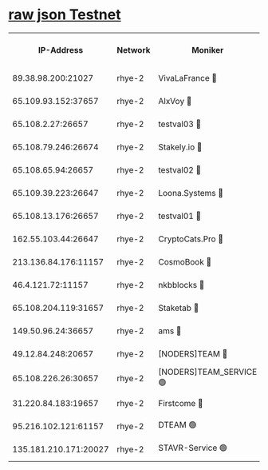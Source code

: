 
[raw json Testnet](https://rpc-check.quickt.stavr.tech/quickt/rpc-quickt-result.json)
=


<table><tr><th>IP-Address</th><th>Network</th><th>Moniker</th><th>Latest Block Height</th><th>Earliest Block Height</th><th>Catching Up</th><th>Tx Index</th><th>Voting Power</th><th>Scan Time</th></tr><tr><td>89.38.98.200:21027</td><td>rhye-2</td><td>VivaLaFrance 🔴</td><td>183991</td><td>1</td><td>False</td><td>off</td><td>10000</td><td>2024-01-04T18:13:24.212643365UTC</td></tr><tr><td>65.109.93.152:37657</td><td>rhye-2</td><td>AlxVoy 🔴</td><td>183992</td><td>1</td><td>False</td><td>on</td><td>144071</td><td>2024-01-04T18:13:26.657342466UTC</td></tr><tr><td>65.108.2.27:26657</td><td>rhye-2</td><td>testval03 🔴</td><td>183992</td><td>1</td><td>False</td><td>on</td><td>11002050</td><td>2024-01-04T18:13:29.398331096UTC</td></tr><tr><td>65.108.79.246:26674</td><td>rhye-2</td><td>Stakely.io 🔴</td><td>183993</td><td>1</td><td>False</td><td>on</td><td>10010</td><td>2024-01-04T18:13:31.777928712UTC</td></tr><tr><td>65.108.65.94:26657</td><td>rhye-2</td><td>testval02 🔴</td><td>183993</td><td>1</td><td>False</td><td>on</td><td>11002050</td><td>2024-01-04T18:13:32.491662843UTC</td></tr><tr><td>65.109.39.223:26647</td><td>rhye-2</td><td>Loona.Systems 🔴</td><td>183993</td><td>1</td><td>False</td><td>off</td><td>86949</td><td>2024-01-04T18:13:34.916697513UTC</td></tr><tr><td>65.108.13.176:26657</td><td>rhye-2</td><td>testval01 🔴</td><td>183994</td><td>1</td><td>False</td><td>on</td><td>13082010</td><td>2024-01-04T18:13:36.015169181UTC</td></tr><tr><td>162.55.103.44:26647</td><td>rhye-2</td><td>CryptoCats.Pro 🔴</td><td>183999</td><td>1</td><td>False</td><td>off</td><td>9999</td><td>2024-01-04T18:14:06.352181322UTC</td></tr><tr><td>213.136.84.176:11157</td><td>rhye-2</td><td>CosmoBook 🔴</td><td>183998</td><td>65301</td><td>False</td><td>off</td><td>1528057</td><td>2024-01-04T18:13:59.934898191UTC</td></tr><tr><td>46.4.121.72:11157</td><td>rhye-2</td><td>nkbblocks 🔴</td><td>183991</td><td>70101</td><td>False</td><td>off</td><td>81901</td><td>2024-01-04T18:13:19.766721837UTC</td></tr><tr><td>65.108.204.119:31657</td><td>rhye-2</td><td>Staketab 🔴</td><td>122115</td><td>121601</td><td>False</td><td>on</td><td>9900</td><td>2024-01-04T18:13:35.251828214UTC</td></tr><tr><td>149.50.96.24:36657</td><td>rhye-2</td><td>ams 🔴</td><td>183996</td><td>133501</td><td>False</td><td>on</td><td>10786</td><td>2024-01-04T18:13:49.348797879UTC</td></tr><tr><td>49.12.84.248:20657</td><td>rhye-2</td><td>[NODERS]TEAM 🔴</td><td>183996</td><td>146001</td><td>False</td><td>on</td><td>59690</td><td>2024-01-04T18:13:46.901362350UTC</td></tr><tr><td>65.108.226.26:30657</td><td>rhye-2</td><td>[NODERS]TEAM_SERVICE 🟢</td><td>183993</td><td>156501</td><td>False</td><td>on</td><td>0</td><td>2024-01-04T18:13:35.623398340UTC</td></tr><tr><td>31.220.84.183:19657</td><td>rhye-2</td><td>Firstcome 🔴</td><td>183992</td><td>165001</td><td>False</td><td>off</td><td>724902</td><td>2024-01-04T18:13:29.036257363UTC</td></tr><tr><td>95.216.102.121:61157</td><td>rhye-2</td><td>DTEAM 🟢</td><td>183993</td><td>170001</td><td>False</td><td>on</td><td>0</td><td>2024-01-04T18:13:32.152205676UTC</td></tr><tr><td>135.181.210.171:20027</td><td>rhye-2</td><td>STAVR-Service 🟢</td><td>183995</td><td>181501</td><td>False</td><td>on</td><td>0</td><td>2024-01-04T18:13:44.549262941UTC</td></tr></table>